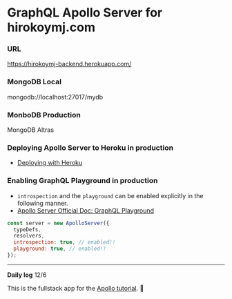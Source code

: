 # GraphQL Apollo Server for hirokoymj.com
 
### URL

 https://hirokoymj-backend.herokuapp.com/


### MongoDB Local
mongodb://localhost:27017/mydb

### MonboDB Production
MongoDB Altras


### Deploying Apollo Server to Heroku in production
- [Deploying with Heroku](https://www.apollographql.com/docs/apollo-server/deployment/heroku/)
  

### Enabling GraphQL Playground in production

- `introspection` and the `playground` can be enabled explicitly in the following manner.
- [Apollo Server Official Doc: GraphQL Playground](https://www.apollographql.com/docs/apollo-server/testing/graphql-playground/#gatsby-focus-wrapper)

```js
const server = new ApolloServer({
  typeDefs,
  resolvers,
  introspection: true, // enabled!!
  playground: true, // enabled!!
});
```

<hr />

**Daily log**
12/6

This is the fullstack app for the [Apollo tutorial](http://apollographql.com/docs/tutorial/introduction.html). 🚀

